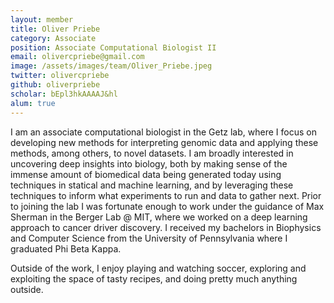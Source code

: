 ```yaml
---
layout: member
title: Oliver Priebe
category: Associate
position: Associate Computational Biologist II
email: olivercpriebe@gmail.com
image: /assets/images/team/Oliver_Priebe.jpeg
twitter: olivercpriebe
github: oliverpriebe
scholar: bEpl3hkAAAAJ&hl
alum: true
---
```


I am an associate computational biologist in the Getz lab, where I focus on developing new methods for interpreting genomic data and applying these methods, among others, to novel datasets. I am broadly interested in uncovering deep insights into biology, both by making sense of the immense amount of biomedical data being generated today using techniques in statical and machine learning, and by leveraging these techniques to inform what experiments to run and data to gather next. Prior to joining the lab I was fortunate enough to work under the guidance of Max Sherman in the Berger Lab @ MIT, where we worked on a deep learning approach to cancer driver discovery. I received my bachelors in Biophysics and Computer Science from the University of Pennsylvania where I graduated Phi Beta Kappa.

Outside of the work, I enjoy playing and watching soccer, exploring and exploiting the space of tasty recipes, and doing pretty much anything outside. 


